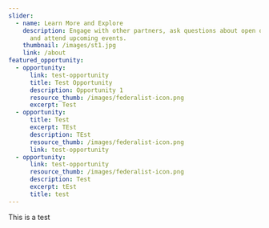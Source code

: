 ```yaml
---
slider:
  - name: Learn More and Explore
    description: Engage with other partners, ask questions about open opportunities,
      and attend upcoming events.
    thumbnail: /images/st1.jpg
    link: /about
featured_opportunity:
  - opportunity:
      link: test-opportunity
      title: Test Opportunity
      description: Opportunity 1
      resource_thumb: /images/federalist-icon.png
      excerpt: Test
  - opportunity:
      title: Test
      excerpt: TEst
      description: TEst
      resource_thumb: /images/federalist-icon.png
      link: test-opportunity
  - opportunity:
      link: test-opportunity
      resource_thumb: /images/federalist-icon.png
      description: Test
      excerpt: tEst
      title: test
---
```

This is a test